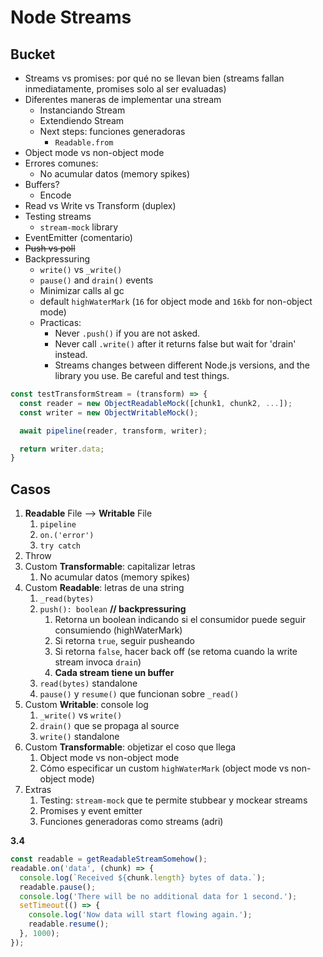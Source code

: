 # Node Streams

## Bucket

- Streams vs promises: por qué no se llevan bien (streams fallan inmediatamente, promises solo al ser evaluadas)
- Diferentes maneras de implementar una stream
  - Instanciando Stream
  - Extendiendo Stream
  - Next steps: funciones generadoras
    - `Readable.from`
- Object mode vs non-object mode
- Errores comunes:
  - No acumular datos (memory spikes)
- Buffers?
  - Encode
- Read vs Write vs Transform (duplex)
- Testing streams
  - `stream-mock` library
- EventEmitter (comentario)
- ~~Push vs poll~~
- Backpressuring
  - `write()` vs `_write()`
  - `pause()` and `drain()` events
  - Minimizar calls al gc
  - default `highWaterMark` (`16` for object mode and `16kb` for non-object mode)
  - Practicas:
    - Never `.push()` if you are not asked.
    - Never call `.write()` after it returns false but wait for 'drain' instead.
    - Streams changes between different Node.js versions, and the library you use. Be careful and test things.



```javascript
const testTransformStream = (transform) => {
  const reader = new ObjectReadableMock([chunk1, chunk2, ...]);
  const writer = new ObjectWritableMock();

  await pipeline(reader, transform, writer);

  return writer.data;
}
```



## Casos

1. **Readable** File –> **Writable** File
   1. `pipeline`
   2. `on.('error')`
   3. `try catch`
2. Throw
3. Custom **Transformable**: capitalizar letras
   1. No acumular datos (memory spikes)
4. Custom **Readable**: letras de una string
   1. `_read(bytes)`
   2. `push(): boolean` **// backpressuring**
      1. Retorna un boolean indicando si el consumidor puede seguir consumiendo (highWaterMark)
      2. Si retorna `true`, seguir pusheando
      3. Si retorna `false`, hacer back off (se retoma cuando la write stream invoca `drain`)
      4. **Cada stream tiene un buffer**
   3. `read(bytes)` standalone
   4. `pause()` y `resume()` que funcionan sobre `_read()`
5. Custom **Writable**: console log
   1. `_write()` vs `write()`
   2. `drain()` que se propaga al source
   3. `write()` standalone
6. Custom **Transformable**: objetizar el coso que llega
   1. Object mode vs non-object mode
   2. Cómo especificar un custom `highWaterMark` (object mode vs non-object mode)
7. Extras
   1. Testing: `stream-mock` que te permite stubbear y mockear streams
   2. Promises y event emitter
   3. Funciones generadoras como streams (adri)



**3.4**

```js
const readable = getReadableStreamSomehow();
readable.on('data', (chunk) => {
  console.log(`Received ${chunk.length} bytes of data.`);
  readable.pause();
  console.log('There will be no additional data for 1 second.');
  setTimeout(() => {
    console.log('Now data will start flowing again.');
    readable.resume();
  }, 1000);
});
```

